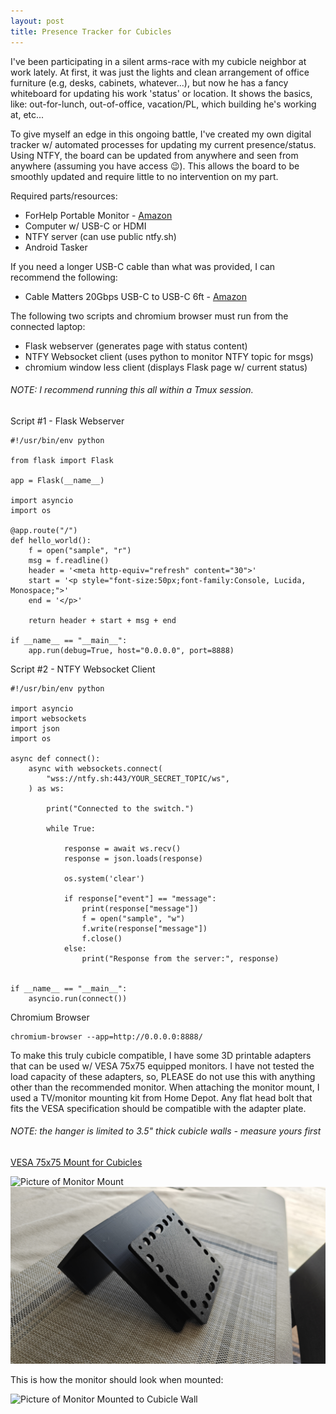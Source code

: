 ```yaml
---
layout: post
title: Presence Tracker for Cubicles
---
```


I've been participating in a silent arms-race with my cubicle neighbor at work lately. At first, it was just the lights and clean arrangement of office furniture (e.g, desks, cabinets, whatever...), but now he has a fancy whiteboard for updating his work 'status' or location. It shows the basics, like: out-for-lunch, out-of-office, vacation/PL, which building he's working at, etc...

To give myself an edge in this ongoing battle, I've created my own digital tracker w/ automated processes for updating my current presence/status. Using NTFY, the board can be updated from anywhere and seen from anywhere (assuming you have access 😉). This allows the board to be smoothly updated and require little to no intervention on my part.

Required parts/resources:
- ForHelp Portable Monitor - [Amazon](https://www.amazon.com/dp/B0BNWWF32B?psc=1)
- Computer w/ USB-C or HDMI
- NTFY server (can use public ntfy.sh)
- Android Tasker

If you need a longer USB-C cable than what was provided, I can recommend the following:
- Cable Matters 20Gbps USB-C to USB-C 6ft - [Amazon](https://www.amazon.com/dp/B07X31FG6Z?psc=1&ref=ppx_yo2ov_dt_b_product_details)

The following two scripts and chromium browser must run from the connected laptop:
- Flask webserver (generates page with status content)
- NTFY Websocket client (uses python to monitor NTFY topic for msgs)
- chromium window less client (displays Flask page w/ current status)

###### NOTE: I recommend running this all within a Tmux session.

Script #1 - Flask Webserver

```
#!/usr/bin/env python

from flask import Flask

app = Flask(__name__)

import asyncio
import os

@app.route("/")
def hello_world():
    f = open("sample", "r")
    msg = f.readline()
    header = '<meta http-equiv="refresh" content="30">'
    start = '<p style="font-size:50px;font-family:Console, Lucida, Monospace;">'
    end = '</p>'

    return header + start + msg + end

if __name__ == "__main__":
    app.run(debug=True, host="0.0.0.0", port=8888)
```

Script #2 - NTFY Websocket Client

```
#!/usr/bin/env python

import asyncio
import websockets
import json
import os

async def connect():
    async with websockets.connect(
        "wss://ntfy.sh:443/YOUR_SECRET_TOPIC/ws",
    ) as ws:

        print("Connected to the switch.")

        while True:

            response = await ws.recv()
            response = json.loads(response)

            os.system('clear')

            if response["event"] == "message":
                print(response["message"])
                f = open("sample", "w")
                f.write(response["message"])
                f.close()
            else:
                print("Response from the server:", response)


if __name__ == "__main__":
    asyncio.run(connect())
```

Chromium Browser

```
chromium-browser --app=http://0.0.0.0:8888/
```

To make this truly cubicle compatible, I have some 3D printable adapters that can be used w/ VESA 75x75 equipped monitors. I have not tested the load capacity of these adapters, so, PLEASE do not use this with anything other than the recommended monitor. When attaching the monitor mount, I used a TV/monitor mounting kit from Home Depot. Any flat head bolt that fits the VESA specification should be compatible with the adapter plate.

###### NOTE: the hanger is limited to 3.5" thick cubicle walls - measure yours first

[VESA 75x75 Mount for Cubicles](/docs/3d-models/75-RecessedMonitorMount.stl)

![Picture of Monitor Mount](/images/CubicleTracker/IMG20240609162853.jpg)
![Picture of Monitor Mount](/images/CubicleTracker/IMG20240609162924.jpg)

This is how the monitor should look when mounted:

![Picture of Monitor Mounted to Cubicle Wall](/images/CubicleTracker/IMG20240611094418.jpg)

